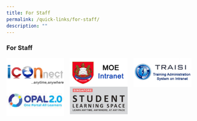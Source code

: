 ```yaml
---
title: For Staff
permalink: /quick-links/for-staff/
description: ""
---
```

### **For Staff**

<p><a href="https://icon.moe.edu.sg/">
<img src="/images/stafflink1.jpg" style="width:30%;margin-right:15px;" align = "left">	
</a></p>

<p><a href="https://intranet.moe.gov.sg/Pages/Home.aspx">
<img src="/images/stafflink2.jpg" style="width:30%;margin-right:15px;" align = "left">	
</a></p> 

<p><a href="https://traisi.moe.gov.sg/AD/login.asp">
<img src="/images/stafflink3.jpg" style="width:30%;margin-right:15px;" align = "left">	
</a></p>

<p><a href="https://idm.opal2.moe.edu.sg/account/login?returnUrl=%2F">
<img src="/images/stafflink4.jpg" style="width:30%;margin-right:15px;" align = "left">	
</a></p>


<p><a href="https://vle.learning.moe.edu.sg/login">
<img style="width:30%" src="/images/stafflink5.png" align=left>
</a></p>